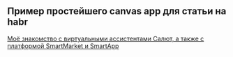 Пример простейшего canvas app для статьи на habr
------------------

[Моё знакомство с виртуальными ассистентами Салют, а также с платформой SmartMarket и SmartApp](https://habr.com/ru/post/541522/)


